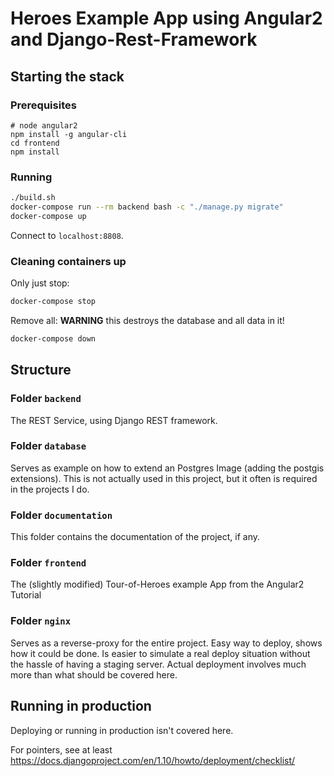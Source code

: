 # Heroes Example App using Angular2 and Django-Rest-Framework 

## Starting the stack

### Prerequisites

```
# node angular2
npm install -g angular-cli
cd frontend
npm install
```

### Running

```sh
./build.sh
docker-compose run --rm backend bash -c "./manage.py migrate"
docker-compose up
```

Connect to `localhost:8808`.

### Cleaning containers up

Only just stop:

```sh
docker-compose stop
```

Remove all: **WARNING** this destroys the database and all data in it!

```sh
docker-compose down
```

## Structure

### Folder `backend`

The REST Service, using Django REST framework.

### Folder `database`

Serves as example on how to extend an Postgres Image (adding the 
postgis extensions).
This is not actually used in this project, but it often is required
in the projects I do.

### Folder `documentation`

This folder contains the documentation of the project, if any.

### Folder `frontend`

The (slightly modified) Tour-of-Heroes example App
from the Angular2 Tutorial

### Folder `nginx`

Serves as a reverse-proxy for the entire project. Easy way to deploy,
shows how it could be done. Is easier to simulate a real deploy
situation without the hassle of having a staging server.
Actual deployment involves much more than what should be
covered here.

## Running in production

Deploying or running in production isn't covered here.

For pointers, see at least
https://docs.djangoproject.com/en/1.10/howto/deployment/checklist/
